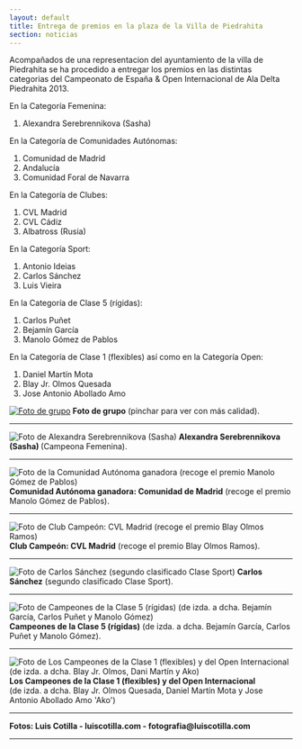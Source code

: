 ```yaml
---
layout: default
title: Entrega de premios en la plaza de la Villa de Piedrahita
section: noticias
---
```


Acompañados de una representacion del ayuntamiento de la villa de Piedrahita se ha procedido a entregar los premios en las distintas categorias del Campeonato de España & Open Internacional de Ala Delta Piedrahita 2013.

En la Categoría Femenina:

1. Alexandra Serebrennikova (Sasha)

En la Categoría de Comunidades Autónomas:

1. Comunidad de Madrid
2. Andalucía
3. Comunidad Foral de Navarra

En la Categoría de Clubes:

1. CVL Madrid
2. CVL Cádiz
3. Albatross (Rusia)

En la Categoría Sport:

1. Antonio Ideias
2. Carlos Sánchez
3. Luis Vieira

En la Categoría de Clase 5 (rígidas):

1. Carlos Puñet
2. Bejamín García
3. Manolo Gómez de Pablos

En la Categoría de Clase 1 (flexibles) así como en la Categoría Open:

1. Daniel Martín Mota
2. Blay Jr. Olmos Quesada
3. Jose Antonio Abollado Amo


<div class="centered">
<a class="media" target="_blank" href="images/foto_de_grupo.jpg" title="Foto de grupo (pinchar para ver con más calidad)"><img src="images/foto_de_grupo_780.jpg" alt="Foto de grupo" class="left"/></a>
<strong>Foto de grupo</strong> (pinchar para ver con más calidad).
</div>
<hr/>

<div class="centered">
<img src="images/campeona_femenina.jpg" alt="Foto de Alexandra Serebrennikova (Sasha)" title="Alexandra Serebrennikova (Sasha)" class="left"/>
<strong>Alexandra Serebrennikova (Sasha) </strong> (Campeona Femenina).
</div>

<hr/>
<div class="centered">
<img src="images/campeona_comunidad_de_madrid.jpg" alt="Foto de la Comunidad Autónoma ganadora (recoge el premio Manolo Gómez de Pablos)" title="Comunidad Autónoma ganadora (recoge el premio Manolo Gómez de Pablos)" class="left"/>
<strong>Comunidad Autónoma ganadora: Comunidad de Madrid</strong> (recoge el premio Manolo Gómez de Pablos).
</div>
<hr/>

<div class="centered">
<img src="images/campeon_cvl_madrid.jpg" alt="Foto de Club Campeón: CVL Madrid (recoge el premio Blay Olmos Ramos)" title="Club Campeón: CVL Madrid (recoge el premio Blay Olmos Ramos)" class="left"/>
<strong>Club Campeón: CVL Madrid</strong> (recoge el premio Blay Olmos Ramos).
</div>
<hr/>

<div class="centered">
<img src="images/campeon_sport.jpg" alt="Foto de Carlos Sánchez (segundo clasificado Clase Sport)" title="Carlos Sánchez (segundo clasificado Clase Sport)" class="left"/>
<strong>Carlos Sánchez</strong> (segundo clasificado Clase Sport).
</div>
<hr/>

<div class="centered">
<img src="images/campeones_clase_5.jpg" alt="Foto de Campeones de la Clase 5 (rígidas) (de izda. a dcha. Bejamín García, Carlos Puñet y Manolo Gómez)" title="Campeones de la Clase 5 (rígidas) (de izda. a dcha. Bejamín García, Carlos Puñet y Manolo Gómez)" class="left"/>
<strong>Campeones de la Clase 5 (rígidas)</strong> (de izda. a dcha. Bejamín García, Carlos Puñet y Manolo Gómez).
</div>
<hr/>

<div class="centered">
<img src="images/campeones_clase_1.jpg" alt="Foto de Los Campeones de la Clase 1 (flexibles) y del Open Internacional (de izda. a dcha. Blay Jr. Olmos, Dani Martín y Ako)" title="Campeones de la Clase 1 (flexibles) y del Open Internacional (de izda. a dcha. Blay Jr. Olmos, Dani Martín y Ako)" class="left"/>
<strong>Los Campeones de la Clase 1 (flexibles) y del Open Internacional</strong><br/>(de izda. a dcha. Blay Jr. Olmos Quesada, Daniel Martín Mota y Jose Antonio Abollado Amo 'Ako')
<hr/>
<strong>Fotos: Luis Cotilla - luiscotilla.com - fotografia@luiscotilla.com</strong>
<hr/>
</div>
